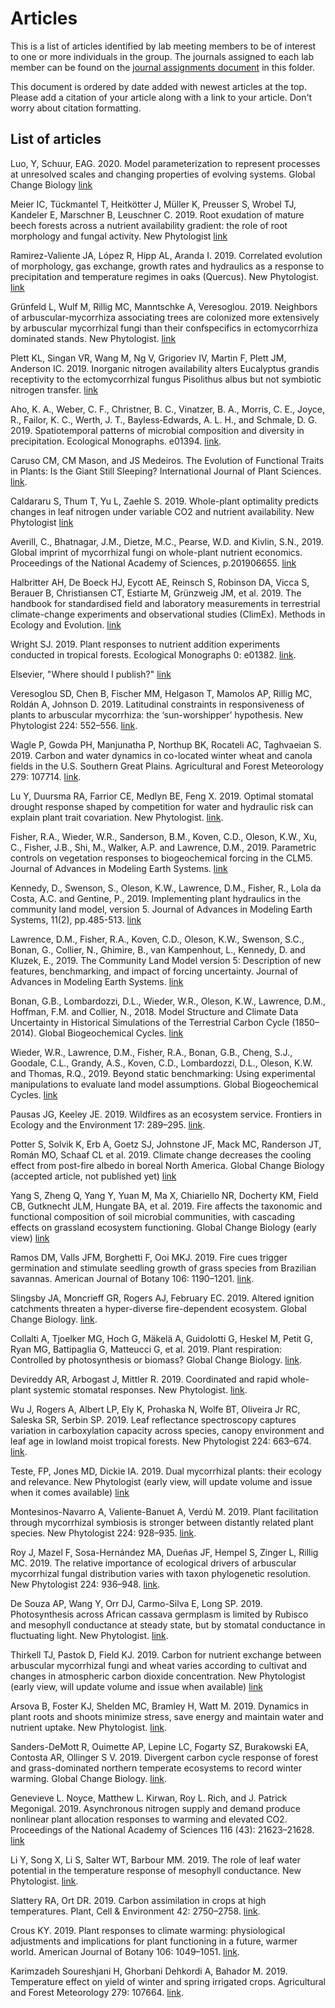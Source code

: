 # Articles
This is a list of articles identified by lab meeting members to be of interest to one
or more individuals in the group. The journals assigned to each lab member can be found
on the [journal assignments document](journal_assignments.md) in this folder.

This document is ordered by date added with newest articles at the top.
Please add a citation of your article along with a link to your article.
Don't worry about citation formatting.

## List of articles
Luo, Y, Schuur, EAG. 2020. Model parameterization to represent processes at unresolved scales and changing properties of evolving systems. Global Change Biology [link](https://onlinelibrary.wiley.com/doi/full/10.1111/gcb.14939?campaign=wolearlyview)

Meier IC, Tückmantel T, Heitkötter J, Müller K, Preusser S, Wrobel TJ, Kandeler E, Marschner B, Leuschner C. 2019. Root exudation of mature beech forests across a nutrient availability gradient: the role of root morphology and fungal activity. New Phytologist [link](https://nph.onlinelibrary.wiley.com/doi/abs/10.1111/nph.16389?campaign=wolacceptedarticle)

Ramirez-Valiente JA, López R, Hipp AL, Aranda I. 2019. Correlated evolution of morphology, gas exchange, growth rates and hydraulics as a response to precipitation and temperature regimes in oaks (Quercus). New Phytologist. [link](https://nph.onlinelibrary.wiley.com/doi/full/10.1111/nph.16320?campaign=wolearlyview)

Grünfeld L, Wulf M, Rillig MC, Manntschke A, Veresoglou. 2019. Neighbors of arbuscular-mycorrhiza associating trees are colonized more extensively by arbuscular mycorrhizal fungi than their confspecifics in ectomycorrhiza dominated stands. New Phytologist. [link](https://nph.onlinelibrary.wiley.com/doi/abs/10.1111/nph.16377?campaign=wolacceptedarticle)

Plett KL, Singan VR, Wang M, Ng V, Grigoriev IV, Martin F, Plett JM, Anderson IC. 2019. Inorganic nitrogen availability alters Eucalyptus grandis receptivity to the ectomycorrhizal fungus Pisolithus albus but not symbiotic nitrogen transfer. [link](https://nph.onlinelibrary.wiley.com/doi/full/10.1111/nph.16322?campaign=wolearlyview)

Aho, K. A., Weber, C. F., Christner, B. C., Vinatzer, B. A., Morris, 
C. E., Joyce, R., Failor, K. C., Werth, J. T., Bayless‐Edwards, A. L. H., and Schmale, D. G. 2019. 
Spatiotemporal patterns of microbial composition and diversity in precipitation. Ecological Monographs. e01394.
[link](https://esajournals.onlinelibrary.wiley.com/doi/full/10.1002/ecm.1394?campaign=wolearlyview).

Caruso CM, CM Mason, and JS Medeiros.
The Evolution of Functional Traits in Plants: Is the Giant Still Sleeping?
International Journal of Plant Sciences.
[link](https://www.journals.uchicago.edu/doi/full/10.1086/707141).

Caldararu S, Thum T, Yu L, Zaehle S. 2019. Whole-plant optimality predicts changes in 
leaf nitrogen under variable CO2 and nutrient availability. 
New Phytologist [link](https://nph.onlinelibrary.wiley.com/doi/abs/10.1111/nph.16327?campaign=wolacceptedarticle)

Averill, C., Bhatnagar, J.M., Dietze, M.C., Pearse, W.D. and Kivlin, S.N., 2019. 
Global imprint of mycorrhizal fungi on whole-plant nutrient economics. 
Proceedings of the National Academy of Sciences, p.201906655. [link](https://doi.org/10.1073/pnas.1906655116)

Halbritter AH, De Boeck HJ, Eycott AE, Reinsch S, Robinson DA, Vicca S, Berauer B, 
Christiansen CT, Estiarte M, Grünzweig JM, et al. 2019. 
The handbook for standardised field and laboratory measurements in terrestrial 
climate-change experiments and observational studies (ClimEx). Methods in Ecology and Evolution.
[link](https://besjournals.onlinelibrary.wiley.com/doi/abs/10.1111/2041-210X.13331)

Wright SJ. 2019. Plant responses to nutrient addition experiments conducted in tropical forests. 
Ecological Monographs 0: e01382.
[link](https://esajournals.onlinelibrary.wiley.com/action/showCitFormats?doi=10.1002%2Fecm.1382).

Elsevier, "Where should I publish?" [link](https://www.elsevier.com/librarians/article-news/where-should-I-publish)

Veresoglou SD, Chen B, Fischer MM, Helgason T, Mamolos AP, Rillig MC, Roldán A, Johnson D. 2019. 
Latitudinal constraints in responsiveness of plants to arbuscular mycorrhiza: 
the ‘sun-worshipper’ hypothesis. New Phytologist 224: 552–556.
[link](https://nph.onlinelibrary.wiley.com/doi/full/10.1111/nph.15918?campaign=woletoc).

Wagle P, Gowda PH, Manjunatha P, Northup BK, Rocateli AC, Taghvaeian S. 2019. 
Carbon and water dynamics in co-located winter wheat and canola fields in the U.S. 
Southern Great Plains. Agricultural and Forest Meteorology 279: 107714.
[link](https://www.sciencedirect.com/science/article/pii/S0168192319303302?via%3Dihub).

Lu Y, Duursma RA, Farrior CE, Medlyn BE, Feng X. 2019. 
Optimal stomatal drought response shaped by competition for water and hydraulic risk 
can explain plant trait covariation. New Phytologist.
[link](https://nph.onlinelibrary.wiley.com/doi/abs/10.1111/nph.16207).


Fisher, R.A., Wieder, W.R., Sanderson, B.M., Koven, C.D., Oleson, K.W., Xu, C., Fisher, J.B., Shi, M., Walker, A.P. and Lawrence, D.M., 2019. Parametric controls on vegetation responses to biogeochemical forcing in the CLM5. Journal of Advances in Modeling Earth Systems. [link](https://doi.org/10.1029/2019MS001609)

Kennedy, D., Swenson, S., Oleson, K.W., Lawrence, D.M., Fisher, R., Lola da Costa, A.C. and Gentine, P., 2019. Implementing plant hydraulics in the community land model, version 5. Journal of Advances in Modeling Earth Systems, 11(2), pp.485-513. [link](https://doi.org/10.1029/2018MS001500)

Lawrence, D.M., Fisher, R.A., Koven, C.D., Oleson, K.W., Swenson, S.C., Bonan, G., Collier, N., Ghimire, B., van Kampenhout, L., Kennedy, D. and Kluzek, E., 2019. The Community Land Model version 5: Description of new features, benchmarking, and impact of forcing uncertainty. Journal of Advances in Modeling Earth Systems. [link](https://doi.org/10.1029/2018MS001583)

Bonan, G.B., Lombardozzi, D.L., Wieder, W.R., Oleson, K.W., Lawrence, D.M., Hoffman, F.M. and Collier, N., 2018. Model Structure and Climate Data Uncertainty in Historical Simulations of the Terrestrial Carbon Cycle (1850–2014). Global Biogeochemical Cycles. [link](https://doi.org/10.1029/2019GB006175)

Wieder, W.R., Lawrence, D.M., Fisher, R.A., Bonan, G.B., Cheng, S.J., Goodale, C.L., Grandy, A.S., Koven, C.D., Lombardozzi, D.L., Oleson, K.W. and Thomas, R.Q., 2019. Beyond static benchmarking: Using experimental manipulations to evaluate land model assumptions. Global Biogeochemical Cycles. [link](https://doi.org/10.1029/2018GB006141)

Pausas JG, Keeley JE. 2019. Wildfires as an ecosystem service. 
Frontiers in Ecology and the Environment 17: 289–295.
[link](https://esajournals.onlinelibrary.wiley.com/doi/full/10.1002/fee.2044).

Potter S, Solvik K, Erb A, Goetz SJ, Johnstone JF, Mack MC, Randerson JT, Román MO, Schaaf CL et al. 2019. Climate change decreases the cooling effect from post-fire albedo in boreal North America. Global Change Biology (accepted article, not published yet) [link](https://onlinelibrary.wiley.com/doi/abs/10.1111/gcb.14888)

Yang S, Zheng Q, Yang Y, Yuan M, Ma X, Chiariello NR, Docherty KM, Field CB, Gutknecht JLM, Hungate BA, et al. 2019. Fire affects the taxonomic and functional composition of soil microbial communities, with cascading effects on grassland ecosystem functioning. Global Change Biology (early view) [link](https://onlinelibrary.wiley.com/doi/full/10.1111/gcb.14852?campaign=wolearlyview)

Ramos DM, Valls JFM, Borghetti F, Ooi MKJ. 2019. 
Fire cues trigger germination and stimulate seedling growth of grass species from Brazilian savannas. 
American Journal of Botany 106: 1190–1201.
[link](https://bsapubs.onlinelibrary.wiley.com/doi/10.1002/ajb2.1345).


Slingsby JA, Moncrieff GR, Rogers AJ, February EC. 2019. 
Altered ignition catchments threaten a hyper-diverse fire-dependent ecosystem. Global Change Biology.
[link](https://onlinelibrary.wiley.com/doi/abs/10.1111/gcb.14861?campaign=wolacceptedarticle).

Collalti A, Tjoelker MG, Hoch G, Mäkelä A, Guidolotti G, Heskel M, Petit G, Ryan MG, 
Battipaglia G, Matteucci G, et al. 2019. Plant respiration: Controlled by photosynthesis or biomass? 
Global Change Biology.
[link](https://onlinelibrary.wiley.com/doi/abs/10.1111/gcb.14857?campaign=wolacceptedarticle).

Devireddy AR, Arbogast J, Mittler R. 2019. 
Coordinated and rapid whole-plant systemic stomatal responses. New Phytologist.
[link](https://nph.onlinelibrary.wiley.com/doi/full/10.1111/nph.16143?campaign=wolearlyview).

Wu J, Rogers A, Albert LP, Ely K, Prohaska N, Wolfe BT, Oliveira Jr RC, Saleska SR, Serbin SP. 2019. 
Leaf reflectance spectroscopy captures variation in carboxylation capacity across species, 
canopy environment and leaf age in lowland moist tropical forests. New Phytologist 224: 663–674.
[link](https://nph.onlinelibrary.wiley.com/doi/full/10.1111/nph.16029?campaign=woletoc).

Teste, FP, Jones MD, Dickie IA. 2019. Dual mycorrhizal plants: their ecology and relevance. New Phytologist
(early view, will update volume and issue when it comes available) 
[link](https://nph.onlinelibrary.wiley.com/doi/abs/10.1111/nph.16190)

Montesinos-Navarro A, Valiente-Banuet A, Verdú M. 2019. Plant facilitation through 
mycorrhizal symbiosis is stronger between distantly related plant species. New Phytologist 224: 928–935.
[link](https://nph.onlinelibrary.wiley.com/doi/10.1111/nph.16051).

Roy J, Mazel F, Sosa-Hernández MA, Dueñas JF, Hempel S, Zinger L, Rillig MC. 2019. 
The relative importance of ecological drivers of arbuscular mycorrhizal fungal 
distribution varies with taxon phylogenetic resolution. New Phytologist 224: 936–948.
[link](https://nph.onlinelibrary.wiley.com/doi/10.1111/nph.16080).

De Souza AP, Wang Y, Orr DJ, Carmo-Silva E, Long SP. 2019. 
Photosynthesis across African cassava germplasm is limited by Rubisco and mesophyll 
conductance at steady state, but by stomatal conductance in fluctuating light. New Phytologist.
[link](https://nph.onlinelibrary.wiley.com/doi/full/10.1111/nph.16142?campaign=wolearlyview).

Thirkell TJ, Pastok D, Field KJ. 2019. Carbon for nutrient exchange between arbuscular
mycorrhizal fungi and wheat varies according to cultivat and changes in  atmospheric carbon 
dioxide concentration. New Phytologist (early view, will update volume and issue when available)
[link](https://onlinelibrary.wiley.com/doi/epdf/10.1111/gcb.14851)

Arsova B, Foster KJ, Shelden MC, Bramley H, Watt M. 2019. 
Dynamics in plant roots and shoots minimize stress, save energy and maintain water 
and nutrient uptake. New Phytologist.
[link](https://nph.onlinelibrary.wiley.com/doi/full/10.1111/nph.15955).

Sanders-DeMott R, Ouimette AP, Lepine LC, Fogarty SZ, Burakowski EA, Contosta AR, Ollinger S V. 2019. 
Divergent carbon cycle response of forest and grass-dominated northern temperate ecosystems 
to record winter warming. Global Change Biology.
[link](https://onlinelibrary.wiley.com/doi/abs/10.1111/gcb.14850?campaign=wolacceptedarticle).

Genevieve L. Noyce, Matthew L. Kirwan, Roy L. Rich, and J. Patrick Megonigal. 2019. Asynchronous nitrogen supply and demand produce nonlinear plant allocation responses to warming and elevated CO2. Proceedings of the National Academy of Sciences 116 (43): 21623–21628. [link](https://doi.org/10.1073/pnas.1904990116) 

Li Y, Song X, Li S, Salter WT, Barbour MM. 2019. 
The role of leaf water potential in the temperature response of mesophyll conductance. 
New Phytologist.
[link](https://nph.onlinelibrary.wiley.com/doi/abs/10.1111/nph.16214?campaign=wolacceptedarticle).

Slattery RA, Ort DR. 2019. Carbon assimilation in crops at high temperatures. 
Plant, Cell & Environment 42: 2750–2758.
[link](https://onlinelibrary.wiley.com/doi/full/10.1111/pce.13572?campaign=woletoc).

Crous KY. 2019. Plant responses to climate warming: physiological adjustments and 
implications for plant functioning in a future, warmer world. 
American Journal of Botany 106: 1049–1051.
[link](https://bsapubs.onlinelibrary.wiley.com/doi/10.1002/ajb2.1329).

Karimzadeh Soureshjani H, Ghorbani Dehkordi A, Bahador M. 2019. 
Temperature effect on yield of winter and spring irrigated crops. 
Agricultural and Forest Meteorology 279: 107664.
[link](https://www.sciencedirect.com/science/article/pii/S0168192319302722?via%3Dihub).
